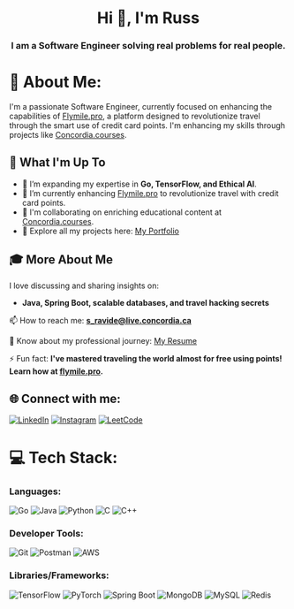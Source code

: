 <h1 align="center">Hi 👋, I'm Russ</h1>
<h3 align="center">I am a Software Engineer solving real problems for real people.</h3>

# 💫 About Me:
I'm a passionate Software Engineer, currently focused on enhancing the capabilities of [Flymile.pro](https://www.flymile.pro/), a platform designed to revolutionize travel through the smart use of credit card points. I'm enhancing my skills through projects like [Concordia.courses](https://concordia.courses/).

## 🚀 What I'm Up To

- 🌱 I’m expanding my expertise in **Go, TensorFlow, and Ethical AI**.
- 🔭 I’m currently enhancing [Flymile.pro](https://www.flymile.pro/) to revolutionize travel with credit card points.
- 👯 I'm collaborating on enriching educational content at [Concordia.courses](https://concordia.courses/).
- 💼 Explore all my projects here: [My Portfolio](https://www.flymile.pro/)

## 🎓 More About Me

I love discussing and sharing insights on:
- **Java, Spring Boot, scalable databases, and travel hacking secrets**

📫 How to reach me: **s_ravide@live.concordia.ca**

📄 Know about my professional journey: [My Resume](https://drive.google.com/file/d/15BgoXdbOZIdWHaTG2oTMrHCsmhpYYi0G/view?usp=sharing)

⚡ Fun fact: **I've mastered traveling the world almost for free using points! Learn how at [flymile.pro](https://www.flymile.pro/).**


## 🌐 Connect with me:
[![LinkedIn](https://img.shields.io/badge/LinkedIn-%230077B5.svg?logo=linkedin&logoColor=white)](https://www.linkedin.com/in/russ-aulakh/)
[![Instagram](https://img.shields.io/badge/Instagram-E4405F.svg?style=for-the-badge&logo=instagram&logoColor=white)](https://www.instagram.com/russaulakh/)
[![LeetCode](https://img.shields.io/badge/LeetCode-FFA116.svg?style=for-the-badge&logo=leetcode&logoColor=black)](https://leetcode.com/u/russaulakh/)


# 💻 Tech Stack:

### Languages:
![Go](https://img.shields.io/badge/Go-%2300ADD8.svg?style=for-the-badge&logo=go&logoColor=white)
![Java](https://img.shields.io/badge/java-%23ED8B00.svg?style=for-the-badge&logo=java&logoColor=white)
![Python](https://img.shields.io/badge/python-%233776AB.svg?style=for-the-badge&logo=python&logoColor=white)
![C](https://img.shields.io/badge/C-00599C?style=for-the-badge&logo=c&logoColor=white)
![C++](https://img.shields.io/badge/C++-00599C?style=for-the-badge&logo=cplusplus&logoColor=white)

### Developer Tools:
![Git](https://img.shields.io/badge/git-%23F05033.svg?style=for-the-badge&logo=git&logoColor=white)
![Postman](https://img.shields.io/badge/Postman-FF6C37?style=for-the-badge&logo=postman&logoColor=white)
![AWS](https://img.shields.io/badge/AWS-%23232F3E.svg?style=for-the-badge&logo=amazon-aws&logoColor=white)

### Libraries/Frameworks:
![TensorFlow](https://img.shields.io/badge/TensorFlow-%23FF6F00.svg?style=for-the-badge&logo=tensorflow&logoColor=white)
![PyTorch](https://img.shields.io/badge/PyTorch-%23EE4C2C.svg?style=for-the-badge&logo=pytorch&logoColor=white)
![Spring Boot](https://img.shields.io/badge/Spring_Boot-F2F4F9?style=for-the-badge&logo=spring-boot)
![MongoDB](https://img.shields.io/badge/MongoDB-%2347A248.svg?style=for-the-badge&logo=mongodb&logoColor=white)
![MySQL](https://img.shields.io/badge/MySQL-00000F?style=for-the-badge&logo=mysql&logoColor=white)
![Redis](https://img.shields.io/badge/Redis-D82C20?style=for-the-badge&logo=redis&logoColor=white)



